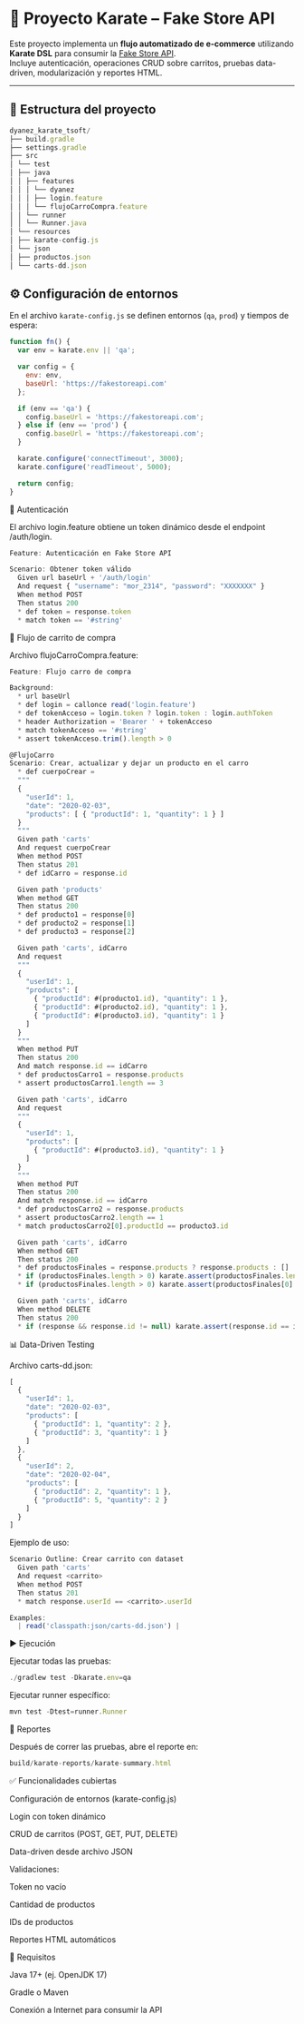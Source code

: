 
# 🛒 Proyecto Karate – Fake Store API

Este proyecto implementa un **flujo automatizado de e-commerce** utilizando **Karate DSL** para consumir la [Fake Store API](https://fakestoreapi.com/).  
Incluye autenticación, operaciones CRUD sobre carritos, pruebas data-driven, modularización y reportes HTML.

---

## 📂 Estructura del proyecto


```js
dyanez_karate_tsoft/
├── build.gradle
├── settings.gradle
├── src
│ └── test
│ ├── java
│ │ ├── features
│ │ │ └── dyanez
│ │ │ ├── login.feature
│ │ │ └── flujoCarroCompra.feature
│ │ └── runner
│ │ └── Runner.java
│ └── resources
│ ├── karate-config.js
│ └── json
│ ├── productos.json
│ └── carts-dd.json
```


## ⚙️ Configuración de entornos

En el archivo `karate-config.js` se definen entornos (`qa`, `prod`) y tiempos de espera:

```js
function fn() {
  var env = karate.env || 'qa';

  var config = {
    env: env,
    baseUrl: 'https://fakestoreapi.com'
  };

  if (env == 'qa') {
    config.baseUrl = 'https://fakestoreapi.com';
  } else if (env == 'prod') {
    config.baseUrl = 'https://fakestoreapi.com';
  }

  karate.configure('connectTimeout', 3000);
  karate.configure('readTimeout', 5000);

  return config;
}

```

🔑 Autenticación


El archivo login.feature obtiene un token dinámico desde el endpoint /auth/login.

```js
Feature: Autenticación en Fake Store API

Scenario: Obtener token válido
  Given url baseUrl + '/auth/login'
  And request { "username": "mor_2314", "password": "XXXXXXX" }
  When method POST
  Then status 200
  * def token = response.token
  * match token == '#string'
```

🛒 Flujo de carrito de compra

Archivo flujoCarroCompra.feature:

```js
Feature: Flujo carro de compra

Background:
  * url baseUrl
  * def login = callonce read('login.feature')
  * def tokenAcceso = login.token ? login.token : login.authToken
  * header Authorization = 'Bearer ' + tokenAcceso
  * match tokenAcceso == '#string'
  * assert tokenAcceso.trim().length > 0

@FlujoCarro
Scenario: Crear, actualizar y dejar un producto en el carro
  * def cuerpoCrear =
  """
  {
    "userId": 1,
    "date": "2020-02-03",
    "products": [ { "productId": 1, "quantity": 1 } ]
  }
  """
  Given path 'carts'
  And request cuerpoCrear
  When method POST
  Then status 201
  * def idCarro = response.id

  Given path 'products'
  When method GET
  Then status 200
  * def producto1 = response[0]
  * def producto2 = response[1]
  * def producto3 = response[2]

  Given path 'carts', idCarro
  And request
  """
  {
    "userId": 1,
    "products": [
      { "productId": #(producto1.id), "quantity": 1 },
      { "productId": #(producto2.id), "quantity": 1 },
      { "productId": #(producto3.id), "quantity": 1 }
    ]
  }
  """
  When method PUT
  Then status 200
  And match response.id == idCarro
  * def productosCarro1 = response.products
  * assert productosCarro1.length == 3

  Given path 'carts', idCarro
  And request
  """
  {
    "userId": 1,
    "products": [
      { "productId": #(producto3.id), "quantity": 1 }
    ]
  }
  """
  When method PUT
  Then status 200
  And match response.id == idCarro
  * def productosCarro2 = response.products
  * assert productosCarro2.length == 1
  * match productosCarro2[0].productId == producto3.id

  Given path 'carts', idCarro
  When method GET
  Then status 200
  * def productosFinales = response.products ? response.products : []
  * if (productosFinales.length > 0) karate.assert(productosFinales.length == 1)
  * if (productosFinales.length > 0) karate.assert(productosFinales[0].productId == producto3.id)

  Given path 'carts', idCarro
  When method DELETE
  Then status 200
  * if (response && response.id != null) karate.assert(response.id == idCarro)

```
📊 Data-Driven Testing

Archivo carts-dd.json:

```js
[
  {
    "userId": 1,
    "date": "2020-02-03",
    "products": [
      { "productId": 1, "quantity": 2 },
      { "productId": 3, "quantity": 1 }
    ]
  },
  {
    "userId": 2,
    "date": "2020-02-04",
    "products": [
      { "productId": 2, "quantity": 1 },
      { "productId": 5, "quantity": 2 }
    ]
  }
]

```

Ejemplo de uso:

```js
Scenario Outline: Crear carrito con dataset
  Given path 'carts'
  And request <carrito>
  When method POST
  Then status 201
  * match response.userId == <carrito>.userId

Examples:
  | read('classpath:json/carts-dd.json') |

```

▶️ Ejecución

Ejecutar todas las pruebas:

```js
./gradlew test -Dkarate.env=qa

```

Ejecutar runner específico:
```js
mvn test -Dtest=runner.Runner

```

📑 Reportes

Después de correr las pruebas, abre el reporte en:

```js
build/karate-reports/karate-summary.html

```

✅ Funcionalidades cubiertas

Configuración de entornos (karate-config.js)

Login con token dinámico

CRUD de carritos (POST, GET, PUT, DELETE)

Data-driven desde archivo JSON

Validaciones:

Token no vacío

Cantidad de productos

IDs de productos

Reportes HTML automáticos

🔧 Requisitos

Java 17+ (ej. OpenJDK 17)

Gradle o Maven

Conexión a Internet para consumir la API